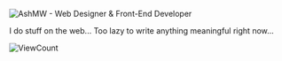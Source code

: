![AshMW - Web Designer &amp; Front-End Developer](https://japi.rest/discord/v1/user/229285505693515776/banner?size=4096&animated=true)

I do stuff on the web... Too lazy to write anything meaningful right now...

![ViewCount](https://profile-counter.glitch.me/AshMW/count.svg)
 
